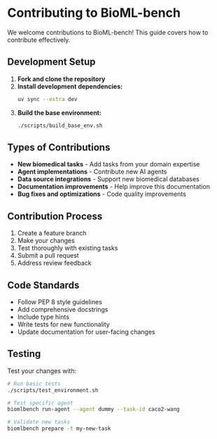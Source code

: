 # Contributing to BioML-bench

We welcome contributions to BioML-bench! This guide covers how to contribute effectively.

## Development Setup

1. **Fork and clone the repository**
2. **Install development dependencies:**
   ```bash
   uv sync --extra dev
   ```
3. **Build the base environment:**
   ```bash
   ./scripts/build_base_env.sh
   ```

## Types of Contributions

- **New biomedical tasks** - Add tasks from your domain expertise
- **Agent implementations** - Contribute new AI agents
- **Data source integrations** - Support new biomedical databases
- **Documentation improvements** - Help improve this documentation
- **Bug fixes and optimizations** - Code quality improvements

## Contribution Process

1. Create a feature branch
2. Make your changes
3. Test thoroughly with existing tasks
4. Submit a pull request
5. Address review feedback

## Code Standards

- Follow PEP 8 style guidelines
- Add comprehensive docstrings
- Include type hints
- Write tests for new functionality
- Update documentation for user-facing changes

## Testing

Test your changes with:
```bash
# Run basic tests
./scripts/test_environment.sh

# Test specific agent
biomlbench run-agent --agent dummy --task-id caco2-wang

# Validate new tasks
biomlbench prepare -t my-new-task
``` 